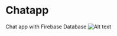 # Chatapp
Chat app with Firebase Database
![Alt text](https://github.com/EmmanuelDav/Chatapp/blob/master/firstModel.PNG)
